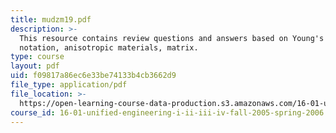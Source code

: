 ```yaml
---
title: mudzm19.pdf
description: >-
  This resource contains review questions and answers based on Young's modulus,
  notation, anisotropic materials, matrix.
type: course
layout: pdf
uid: f09817a86ec6e33be74133b4cb3662d9
file_type: application/pdf
file_location: >-
  https://open-learning-course-data-production.s3.amazonaws.com/16-01-unified-engineering-i-ii-iii-iv-fall-2005-spring-2006/f09817a86ec6e33be74133b4cb3662d9_mudzm19.pdf
course_id: 16-01-unified-engineering-i-ii-iii-iv-fall-2005-spring-2006
---
```


